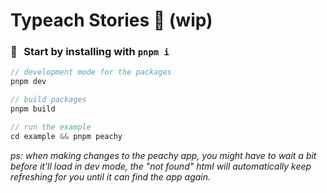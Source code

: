 # Typeach Stories 🍑 (wip)

### 🚀 Start by installing with `pnpm i`

```c
// development mode for the packages
pnpm dev

// build packages
pnpm build

// run the example
cd example && pnpm peachy
```

_ps: when making changes to the peachy app, you might have to wait a bit before it'll load in dev mode, the "not found" html will automatically keep refreshing for you until it can find the app again._
